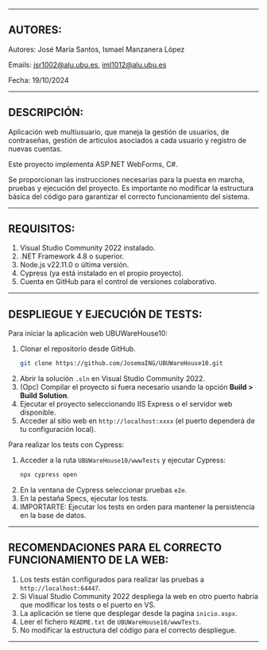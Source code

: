 
--------------------------------------------------------------------------------
AUTORES:
--------------------------------------------------------------------------------

Autores: José María Santos, Ismael Manzanera López

Emails: jsr1002@alu.ubu.es, iml1012@alu.ubu.es

Fecha: 19/10/2024

--------------------------------------------------------------------------------
DESCRIPCIÓN:
--------------------------------------------------------------------------------
Aplicación web multiusuario, que maneja la gestión de usuarios, de contraseñas,
gestión de artículos asociados a cada usuario y registro de nuevas cuentas.

Este proyecto implementa ASP.NET WebForms, C#.

Se proporcionan las instrucciones necesarias para la puesta en marcha, pruebas y ejecución del proyecto.
Es importante no modificar la estructura básica del código para garantizar el correcto funcionamiento del sistema.

--------------------------------------------------------------------------------
REQUISITOS:
--------------------------------------------------------------------------------

1. Visual Studio Community 2022 instalado.
2. .NET Framework 4.8 o superior.
3. Node.js v22.11.0 o última versión.
4. Cypress (ya está instalado en el propio proyecto).
5. Cuenta en GitHub para el control de versiones colaborativo.

--------------------------------------------------------------------------------
DESPLIEGUE Y EJECUCIÓN DE TESTS:
--------------------------------------------------------------------------------

Para iniciar la aplicación web UBUWareHouse10:

1. Clonar el repositorio desde GitHub.
   ```bash
   git clone https://github.com/JosemaING/UBUWareHouse10.git
   ```
2. Abrir la solución `.sln` en Visual Studio Community 2022.
3. (Opc) Compilar el proyecto si fuera necesario usando la opción **Build > Build Solution**.
4. Ejecutar el proyecto seleccionando IIS Express o el servidor web disponible.
5. Acceder al sitio web en `http://localhost:xxxx` (el puerto dependerá de tu configuración local).

Para realizar los tests con Cypress:

1. Acceder a la ruta `UBUWareHouse10/wwwTests` y ejecutar Cypress:
   ```bash
   npx cypress open
   ```
2. En la ventana de Cypress seleccionar pruebas `e2e`.
3. En la pestaña Specs, ejecutar los tests.
4. IMPORTARTE: Ejecutar los tests en orden para mantener la persistencia en la base de datos.

--------------------------------------------------------------------------------
RECOMENDACIONES PARA EL CORRECTO FUNCIONAMIENTO DE LA WEB:
--------------------------------------------------------------------------------

1. Los tests están configurados para realizar las pruebas a `http://localhost:64447`.
2. Si Visual Studio Community 2022 despliega la web en otro puerto habría que modificar los tests o el puerto en VS.
3. La aplicación se tiene que desplegar desde la pagina `inicio.aspx`.
4. Leer el fichero `README.txt` de `UBUWareHouse10/wwwTests`.
5. No modificar la estructura del código para el correcto despliegue.

--------------------------------------------------------------------------------

